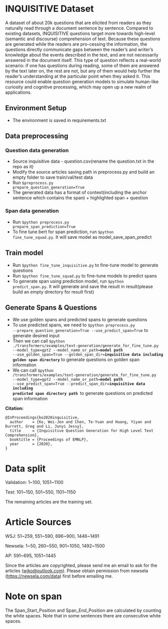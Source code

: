 # INQUISITIVE Dataset 
A dataset of about 20k questions that are elicited from readers as they naturally read through a document sentence by sentence.  Compared to existing datasets, INQUISITIVE questions target more towards high-level (semantic and discourse) comprehension of text. Because these questions are generated while the readers are pro-cessing the information, the questions directly communicate gaps between the reader’s and writer’s knowledge about the events described in the text, and are not necessarily answered in the document itself. This type of question reflects a real-world scenario: if one has questions during reading, some of them are answered by the text later on, the rest are not, but any of them would help further the reader’s understanding at the  particular point when they asked it.  This resource could enable question generation models to simulate human-like curiosity and cognitive processing, which may open up a new realm of applications. 

## Environment Setup
- The environment is saved in requirements.txt 
## Data preprocessing
### Question data generation
- Source inquisitive data - question.csv(rename the question.txt in the repo as it)
- Modify the source articles saving path in preprocess.py and build an empty folder to save train/val/test data
- Run <code>$preprocess.py prepare_question_generation=True</code>
- The generated data has a format of context(including the anchor sentence which contains the span) + highlighted span + question

### Span data generation
- Run <code>$python preprocess.py prepare_span_prediction=True</code>
- To fine tune bert for span prediction, run <code>$python fine_tune_squad.py</code>. It will save model as model_save_span_predict

## Train model
- Run <code>$python fine_tune_inquisitive.py</code> to fine-tune model to generate questions
- Run <code>$python fine_tune_squad.py</code> to fine-tune models to predict spans
- To generate span using prediction model, run <code>$python predict_span.py</code>. It will generate and save the result in result(please build an empty directory for result first)

## Generate Spans & Questions
- We use golden spans and predicted spans to generate questions
- To use predicted spans, we need to <code>$python preprocess.py --prepare_question_generation=True --use_predict_span=True</code> to generate desired input
- Then we can call <code>$python ./transformers/examples/text-generation/generate_for_fine_tune.py --model_type=gpt2 --model_name_or_path=<b>model path</b> --use_golden_span=True --golden_span_dir=<b>inquisitive data including golden span directory</b></code> to generate questions on golden span information
- We can call <code>$python /transformers/examples/text-generation/generate_for_fine_tune.py --model_type=gpt2 --model_name_or_path=<b>model path</b> --use_predict_span=True --predict_span_dir=<b>inquisitive data including predicted span directory path </b></code>to generate questions on predicted span information

**Citation:**
```
@InProceedings{ko2020inquisitive,
  author    = {Ko, Wei-Jen and Chen, Te-Yuan and Huang, Yiyan and Durrett, Greg and Li, Junyi Jessy},
  title     = {Inquisitive Question Generation for High Level Text Comprehension},
  booktitle = {Proceedings of EMNLP},
  year      = {2020},
}
```


# Data split
Validation: 1\~100, 1051\~1100

Test: 101\~150, 501\~550, 1101\~1150

The remaining articles are the training set.

# Article Sources
WSJ: 51\~259, 551\~590, 696\~900, 1446\~1491

Newsela: 1\~50, 260\~550, 901\~1050, 1492\~1500

AP: 591\~695, 1051\~1445

Since the articles are copyrighted, please send me an email to ask for the articles (wjko@outlook.com). Please obtain permission from newsela (https://newsela.com/data) first before emailing me.


# Note on span
The Span_Start_Position	and Span_End_Position are calculated by counting the white spaces. Note that in some sentences there are consecutive white spaces.
